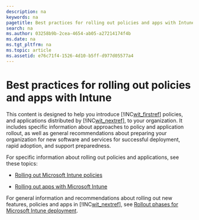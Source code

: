 ```yaml
---
description: na
keywords: na
pagetitle: Best practices for rolling out policies and apps with Intune
search: na
ms.author: 03258b9b-2cea-4654-ab05-a27214174f4b
ms.date: na
ms.tgt_pltfrm: na
ms.topic: article
ms.assetid: e76c71f4-1526-4d10-b5ff-d977d05577a4
---
```

# Best practices for rolling out policies and apps with Intune
This content is designed to help you introduce [!INC[wit_firstref](../Token/wit_firstref_md.md)] policies, and applications distributed by [!INC[wit_nextref](../Token/wit_nextref_md.md)], to your organization. It includes specific information about approaches to policy and application rollout, as well as general recommendations about preparing your organization for new software and services for successful deployment,  rapid adoption, and support preparedness.

For specific information about rolling out policies and applications, see these topics:

- [Rolling out Microsoft Intune policies](../Topic/Rolling_out_Microsoft_Intune_policies.md)

- [Rolling out apps with Microsoft Intune](../Topic/Rolling_out_apps_with_Microsoft_Intune.md)

For general information and recommendations about rolling out new features, policies and apps in [!INC[wit_nextref](../Token/wit_nextref_md.md)], see [Rollout phases for Microsoft Intune deployment](../Topic/Rollout_phases_for_Microsoft_Intune_deployment.md).

